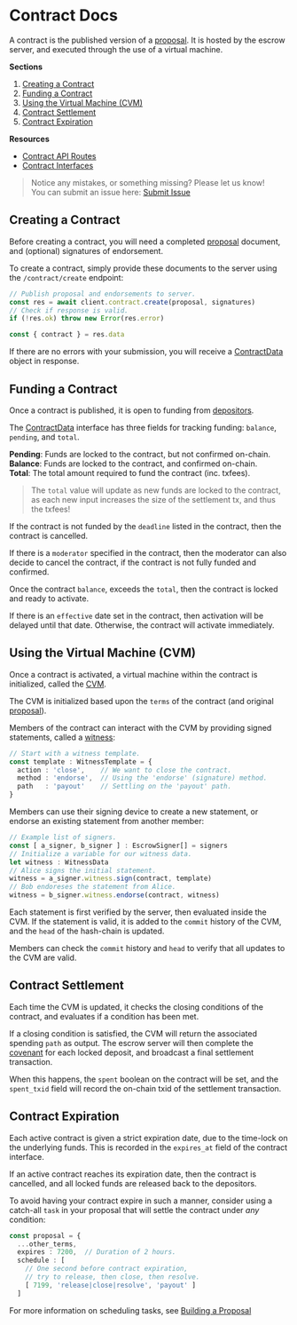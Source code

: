 # Contract Docs

A contract is the published version of a [proposal](proposal.md). It is hosted by the escrow server, and executed through the use of a virtual machine.

**Sections**

1. [Creating a Contract](#creating-a-contract)
2. [Funding a Contract](#funding-a-contract)
3. [Using the Virtual Machine (CVM)](#using-the-virtual-machine-cvm)
4. [Contract Settlement](#contract-settlement)
5. [Contract Expiration](#contract-expiration)

**Resources**

- [Contract API Routes](./api/contract.md)
- [Contract Interfaces](./interfaces/contract.md)

> Notice any mistakes, or something missing? Please let us know!  
> You can submit an issue here: [Submit Issue](https://github.com/BitEscrow/escrow-core/issues/new/choose)

## Creating a Contract

Before creating a contract, you will need a completed [proposal](proposal.md#building-a-proposal) document, and (optional) signatures of endorsement.

To create a contract, simply provide these documents to the server using the `/contract/create` endpoint:

```ts
// Publish proposal and endorsements to server.
const res = await client.contract.create(proposal, signatures)
// Check if response is valid.
if (!res.ok) throw new Error(res.error)

const { contract } = res.data
```

If there are no errors with your submission, you will receive a [ContractData](../docs/interfaces/contract.md#contractdata) object in response.

## Funding a Contract

Once a contract is published, it is open to funding from [depositors](deposit.md#depositing-funds).

The [ContractData](../docs/interfaces/contract.md#contractdata) interface has three fields for tracking funding: `balance`, `pending`, and `total`.

**Pending**: Funds are locked to the contract, but not confirmed on-chain.  
**Balance**: Funds are locked to the contract, and confirmed on-chain.  
**Total**: The total amount required to fund the contract (inc. txfees).

> The `total` value will update as new funds are locked to the contract, as each new input increases the size of the settlement tx, and thus the txfees!

If the contract is not funded by the `deadline` listed in the contract, then the contract is cancelled.

If there is a `moderator` specified in the contract, then the moderator can also decide to cancel the contract, if the contract is not fully funded and confirmed.

Once the contract `balance`, exceeds the `total`, then the contract is locked and ready to activate.

If there is an `effective` date set in the contract, then activation will be delayed until that date. Otherwise, the contract will activate immediately.

## Using the Virtual Machine (CVM)

Once a contract is activated, a virtual machine within the contract is initialized, called the [CVM](./interfaces/contract.md#statedata).

The CVM is initialized based upon the `terms` of the contract (and original [proposal](./interfaces/proposal.md#proposaldata)).

Members of the contract can interact with the CVM by providing signed statements, called a [witness](./interfaces/witness.md):

```ts
// Start with a witness template.
const template : WitnessTemplate = {
  action : 'close',    // We want to close the contract.
  method : 'endorse',  // Using the 'endorse' (signature) method.
  path   : 'payout'    // Settling on the 'payout' path.
}
```

Members can use their signing device to create a new statement, or endorse an existing statement from another member:

```ts
// Example list of signers.
const [ a_signer, b_signer ] : EscrowSigner[] = signers
// Initialize a variable for our witness data.
let witness : WitnessData
// Alice signs the initial statement.
witness = a_signer.witness.sign(contract, template)
// Bob endoreses the statement from Alice.
witness = b_signer.witness.endorse(contract, witness)
```

Each statement is first verified by the server, then evaluated inside the CVM. If the statement is valid, it is added to the `commit` history of the CVM, and the `head` of the hash-chain is updated.

Members can check the `commit` history and `head` to verify that all updates to the CVM are valid.

## Contract Settlement

Each time the CVM is updated, it checks the closing conditions of the contract, and evaluates if a condition has been met.

If a closing condition is satisfied, the CVM will return the associated spending `path` as output. The escrow server will then complete the [covenant](./interfaces/deposit.md#covenantdata) for each locked deposit, and broadcast a final settlement transaction.

When this happens, the `spent` boolean on the contract will be set, and the `spent_txid` field will record the on-chain txid of the settlement transaction.

## Contract Expiration

Each active contract is given a strict expiration date, due to the time-lock on the underlying funds. This is recorded in the `expires_at` field of the contract interface.

If an active contract reaches its expiration date, then the contract is cancelled, and all locked funds are released back to the depositors.

To avoid having your contract expire in such a manner, consider using a catch-all `task` in your proposal that will settle the contract under _any_ condition:

```ts
const proposal = {
  ...other_terms,
  expires : 7200,  // Duration of 2 hours.
  schedule : [
    // One second before contract expiration, 
    // try to release, then close, then resolve.
    [ 7199, 'release|close|resolve', 'payout' ]
  ]
```

For more information on scheduling tasks, see [Building a Proposal](./proposal.md#building-a-proposal)
